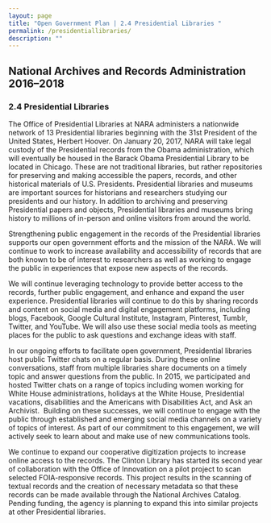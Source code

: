 ```yaml
---
layout: page
title: "Open Government Plan | 2.4 Presidential Libraries "
permalink: /presidentiallibraries/
description: ""
---
```


## National Archives and Records Administration 2016–2018

### 2.4 Presidential Libraries

<p>The Office of Presidential Libraries at NARA administers a nationwide network of 13 Presidential libraries beginning with the 31st President of the United States, Herbert Hoover. On January 20, 2017, NARA will take legal custody of the Presidential records from the Obama administration, which will eventually be housed in the Barack Obama Presidential Library to be located in Chicago. These are not traditional libraries, but rather repositories for preserving and making accessible the papers, records, and other historical materials of U.S. Presidents. Presidential libraries and museums are important sources for historians and researchers studying our presidents and our history. In addition to archiving and preserving Presidential papers and objects, Presidential libraries and museums bring history to millions of in-person and online visitors from around the world.&nbsp;</p>

<p>Strengthening public engagement in the records of the Presidential libraries supports our open government efforts and the mission of the NARA. We will continue to work to increase availability and accessibility of records that are both known to be of interest to researchers as well as working to engage the public in experiences that expose new aspects of the records.</p>

<p>We will continue leveraging technology to provide better access to the records, further public engagement, and enhance and expand the user experience. Presidential libraries will continue to do this by sharing records and content on social media and digital engagement platforms, including blogs, Facebook, Google Cultural Institute, Instagram, Pinterest, Tumblr, Twitter, and YouTube. We will also use these social media tools as meeting places for the public to ask questions and exchange ideas with staff.&nbsp;</p>

<p>In our ongoing efforts to facilitate open government, Presidential libraries host public Twitter chats on a regular basis. During these online conversations, staff from multiple libraries share documents on a timely topic and answer questions from the public. In 2015, we participated and hosted Twitter chats on a range of topics including women working for White House administrations, holidays at the White House, Presidential vacations, disabilities and the Americans with Disabilities Act, and Ask an Archivist.&nbsp; Building on these successes, we will continue to engage with the public through established and emerging social media channels on a variety of topics of interest. As part of our commitment to this engagement, we will actively seek to learn about and make use of new communications tools.&nbsp;&nbsp;</p>

<p>We continue to expand our cooperative digitization projects to increase online access to the records. The Clinton Library has started its second year of collaboration with the Office of Innovation on a pilot project to scan selected FOIA-responsive records. This project results in the scanning of textual records and the creation of necessary metadata so that these records can be made available through the National Archives Catalog. Pending funding, the agency is planning to expand this into similar projects at other Presidential libraries.</p>
